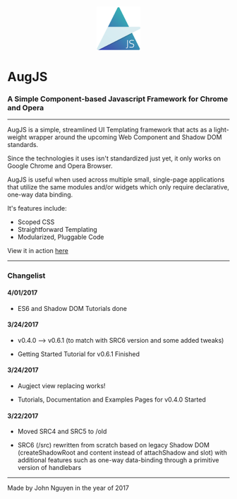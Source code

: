 <center><img src="img/AugLogo.png" width="100"/></center>

# AugJS

### A Simple Component-based Javascript Framework for Chrome and Opera

---

AugJS is a simple, streamlined UI Templating framework that acts as a light-weight wrapper around the upcoming Web Component and Shadow DOM standards.

Since the technologies it uses isn't standardized just yet, it only works on Google Chrome and Opera Browser.

AugJS is useful when used across multiple small, single-page applications that utilize the same modules and/or widgets which only require declarative, one-way data binding.

It's features include:

- Scoped CSS
- Straightforward Templating
- Modularized, Pluggable Code

View it in action [here](https://tehjawn.github.io/AugJS/src/)

---

### Changelist

#### 4/01/2017

- ES6 and Shadow DOM Tutorials done

#### 3/24/2017

- v0.4.0 --> v0.6.1 (to match with SRC6 version and some added tweaks)

- Getting Started Tutorial for v0.6.1 Finished

#### 3/24/2017

- Augject view replacing works!

- Tutorials, Documentation and Examples Pages for v0.4.0 Started

#### 3/22/2017

- Moved SRC4 and SRC5 to /old

- SRC6 (/src) rewritten from scratch based on legacy Shadow DOM (createShadowRoot and content instead of attachShadow and slot) with additional features such as one-way data-binding through a primitive version of handlebars

---

Made by John Nguyen in the year of 2017
